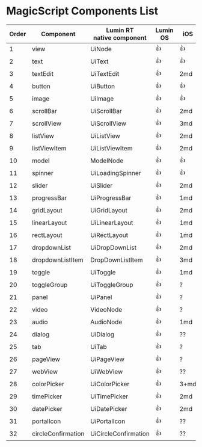 # MagicScript Components List

Order | Component | Lumin RT<br>native component | Lumin OS | iOS | Android
------|-----------|----------|-------------|-----|---------
 1 | view | UiNode | :thumbsup: | :thumbsup:
 2 | text | UiText | :thumbsup: | :thumbsup:
 3 | textEdit | UiTextEdit | :thumbsup: | 2md
 4 | button | UiButton | :thumbsup: | :thumbsup:
 5 | image | UiImage | :thumbsup: | :thumbsup:
 6 | scrollBar | UiScrollBar | :thumbsup: | 2md
 7 | scrollView | UiScrollView | :thumbsup: | 3md
 8 | listView | UiListView | :thumbsup: | 2md
 9 | listViewItem | UiListViewItem | :thumbsup: | 2md
10 | model | ModelNode | :thumbsup: | :thumbsup:
11 | spinner | UiLoadingSpinner | :thumbsup: | :thumbsup:
12 | slider | UiSlider | :thumbsup: | 2md
13 | progressBar | UiProgressBar | :thumbsup: | 1md
14 | gridLayout | UiGridLayout | :thumbsup: | 2md
15 | linearLayout | UiLinearLayout | :thumbsup: | 1md
16 | rectLayout | UiRectLayout | :thumbsup: | 1md
17 | dropdownList | UiDropDownList | :thumbsup: | 2md
18 | dropdownListItem | DropDownListItem | :thumbsup: | 3md
19 | toggle | UiToggle | :thumbsup: | 1md
20 | toggleGroup | UiToggleGroup | :thumbsup: | ?
21 | panel | UiPanel | :thumbsup: | ?
22 | video | VideoNode | :thumbsup: | ?
23 | audio | AudioNode | :thumbsup: | 1md
24 | dialog | UiDialog | :thumbsup: | ??
25 | tab | UiTab | :thumbsup: | ?
26 | pageView | UiPageView | :thumbsup: | ?
27 | webView | UiWebView | :thumbsup: | ??
28 | colorPicker | UiColorPicker | :thumbsup: | 3+md
29 | timePicker | UiTimePicker | :thumbsup: | 2md
30 | datePicker | UiDatePicker | :thumbsup: | 2md
31 | portalIcon | UiPortalIcon | :thumbsup: | ??
32 | circleConfirmation | UiCircleConfirmation | :thumbsup: | ??
